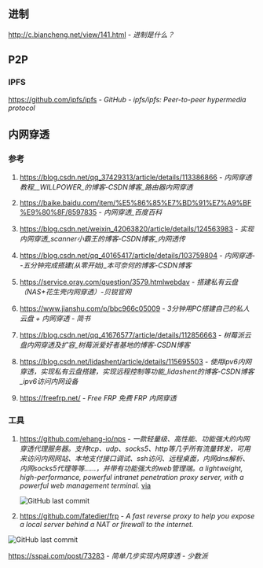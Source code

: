 ## 进制

http://c.biancheng.net/view/141.html - *进制是什么？*


## P2P

### IPFS

https://github.com/ipfs/ipfs - *GitHub - ipfs/ipfs: Peer-to-peer hypermedia protocol*

## 内网穿透

### 参考

1. https://blog.csdn.net/qq_37429313/article/details/113386866 - *内网穿透教程__WILLPOWER_的博客-CSDN博客_路由器内网穿透*

2. https://baike.baidu.com/item/%E5%86%85%E7%BD%91%E7%A9%BF%E9%80%8F/8597835 - *内网穿透_百度百科*

3. https://blog.csdn.net/weixin_42063820/article/details/124563983 - *实现内网穿透_scanner小霸王的博客-CSDN博客_内网透传*

4. https://blog.csdn.net/qq_40165417/article/details/103759804 - *内网穿透--五分钟完成搭建(从零开始)_本可奈何的博客-CSDN博客*

5. https://service.oray.com/question/3579.htmlwebdav - *搭建私有云盘（NAS+花生壳内网穿透）-贝锐官网*

6. https://www.jianshu.com/p/bbc966c05009 - *3分钟用PC搭建自己的私人云盘 + 内网穿透 - 简书*

7. https://blog.csdn.net/qq_41676577/article/details/112856663 - *树莓派云盘内网穿透及扩容_树莓派爱好者基地的博客-CSDN博客*

8. https://blog.csdn.net/lidashent/article/details/115695503 - *使用ipv6内网穿透，实现私有云盘搭建，实现远程控制等功能_lidashent的博客-CSDN博客_ipv6访问内网设备*

9. https://freefrp.net/ - *Free FRP 免费 FRP 内网穿透*



### 工具
1. https://github.com/ehang-io/nps - *一款轻量级、高性能、功能强大的内网穿透代理服务器。支持tcp、udp、socks5、http等几乎所有流量转发，可用来访问内网网站、本地支付接口调试、ssh访问、远程桌面，内网dns解析、内网socks5代理等等……，并带有功能强大的web管理端。a lightweight, high-performance, powerful intranet penetration proxy server, with a powerful web management terminal.* [via](https://www.tenlonstudio.com/17213.html/comment-page-1)

   ![GitHub last commit](https://img.shields.io/github/last-commit/ehang-io/nps?color=blue&logo=github&style=flat-square)

2. https://github.com/fatedier/frp - *A fast reverse proxy to help you expose a local server behind a NAT or firewall to the internet.*

  ![GitHub last commit](https://flat.badgen.net/github/last-commit/fatedier/frp?icon=github&color=blue)

  https://sspai.com/post/73283 - *简单几步实现内网穿透 - 少数派*

